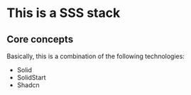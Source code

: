 # This is a SSS stack

## Core concepts

Basically, this is a combination of the following technologies:

- Solid
- SolidStart
- Shadcn
